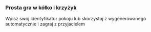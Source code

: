 ### Prosta gra w kółko i krzyżyk

Wpisz swój identyfikator pokoju lub skorzystaj z wygenerowanego automatycznie i zagraj z przyjacielem
